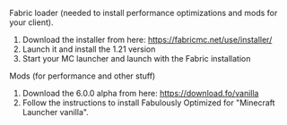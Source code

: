 Fabric loader (needed to install performance optimizations and mods for your client).

1. Download the installer from here: https://fabricmc.net/use/installer/
2. Launch it and install the 1.21 version
3. Start your MC launcher and launch with the Fabric installation


Mods (for performance and other stuff)
1. Download the 6.0.0 alpha from here: https://download.fo/vanilla
2. Follow the instructions to install Fabulously Optimized for "Minecraft Launcher vanilla".
